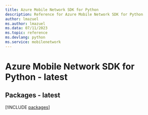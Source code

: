 ```yaml
---
title: Azure Mobile Network SDK for Python
description: Reference for Azure Mobile Network SDK for Python
author: lmazuel
ms.author: lmazuel
ms.data: 07/11/2023
ms.topic: reference
ms.devlang: python
ms.service: mobilenetwork
---
```

# Azure Mobile Network SDK for Python - latest
## Packages - latest
[!INCLUDE [packages](mobile-network-index.md)]